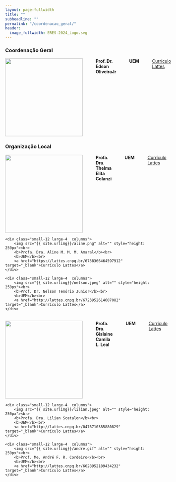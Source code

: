 ```yaml
---
layout: page-fullwidth
title: ""
subheadline: ""
permalink: "/coordenacao_geral/"
header:
  image_fullwidth: ERES-2024_Logo.svg
---
```


<h3><strong>Coordenação Geral</strong></h3>

<div class="row">
    <div class="small-12 large-4  columns">
        <img src="{{ site.urlimg}}/edson.jpg" alt="" style="height: 250px"><br>
        <b>Prof. Dr. Edson OliveiraJr</b><br>
		<b>UEM</b><br>
		<a href="http://lattes.cnpq.br/8717980588591239" target="_blank">Currículo Lattes</a>
  </div>
</div>
  
<h3><strong>Organização Local</strong></h3>

<div class="row">
	<div class="small-12 large-4  columns">
        <img src="{{ site.urlimg}}/thelma.jpg" alt="" style="height: 250px"><br>
        <b>Profa. Dra. Thelma Elita Colanzi</b><br>
		<b>UEM</b><br>
		<a href="http://lattes.cnpq.br/3603496659156120" target="_blank">Currículo Lattes</a>    
	</div>
	
	<div class="small-12 large-4  columns">
        <img src="{{ site.urlimg}}/aline.png" alt="" style="height: 250px"><br>
        <b>Profa. Dra. Aline M. M. M. Amaral</b><br>
		<b>UEM</b><br>
		<a href="https://lattes.cnpq.br/6738366464597912" target="_blank">Currículo Lattes</a>    
	</div>

    <div class="small-12 large-4  columns">
        <img src="{{ site.urlimg}}/nelson.jpeg" alt="" style="height: 250px"><br>
        <b>Prof. Dr. Nelson Tenório Junior</b><br>
    	<b>UEM</b><br>
    	<a href="http://lattes.cnpq.br/6723952614607082" target="_blank">Currículo Lattes</a>
    </div>

</div>

<br>

<div class="row">
	<div class="small-12 large-4  columns">
        <img src="{{ site.urlimg}}/camila.jpeg" alt="" style="height: 250px"><br>
        <b>Profa. Dra. Gislaine Camila L. Leal</b><br>
		<b>UEM</b><br>
		<a href="http://lattes.cnpq.br/7810321373328408" target="_blank">Currículo Lattes</a>    
	</div>
	
	<div class="small-12 large-4  columns">
        <img src="{{ site.urlimg}}/lilian.jpeg" alt="" style="height: 250px"><br>
        <b>Profa. Dra. Lilian Scatalon</b><br>
		<b>UEM</b><br>
		<a href="http://lattes.cnpq.br/0476710385880829" target="_blank">Currículo Lattes</a>    
	</div>

    <div class="small-12 large-4  columns">
        <img src="{{ site.urlimg}}/andre.gif" alt="" style="height: 250px"><br>
        <b>Prof. Me. André F. R. Cordeiro</b><br>
    	<b>UEM</b><br>
    	<a href="http://lattes.cnpq.br/6628952189434232" target="_blank">Currículo Lattes</a>
    </div>

</div>
